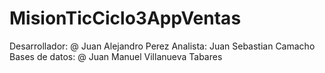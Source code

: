 # MisionTicCiclo3AppVentas
 Desarrollador: @ Juan Alejandro Perez
 Analista: Juan Sebastian Camacho
 Bases de datos: @ Juan Manuel Villanueva Tabares